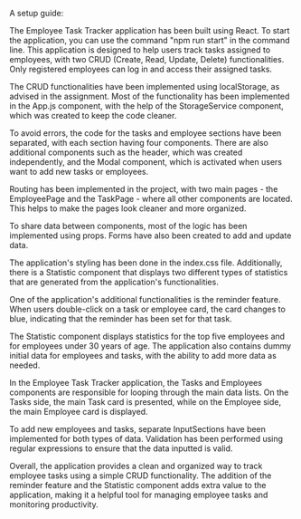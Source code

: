 A setup guide: 

The Employee Task Tracker application has been built using React.
 To start the application, you can use the command "npm run start" in the command line.
 This application is designed to help users track tasks assigned to employees,
 with two CRUD (Create, Read, Update, Delete) functionalities.
 Only registered employees can log in and access their assigned tasks.

The CRUD functionalities have been implemented using localStorage, 
as advised in the assignment. Most of the functionality has been implemented in the App.js component, with the help of the StorageService component, which was created to keep the code cleaner.

To avoid errors, the code for the tasks and employee sections have been separated,
 with each section having four components. There are also additional components such as the header, which was created independently, and the Modal component, which is activated when users want to add new tasks or employees.

Routing has been implemented in the project, with two main pages - the EmployeePage 
and the TaskPage - where all other components are located. This helps to make the pages look cleaner and more organized.

To share data between components, most of the logic has been implemented using props. 
Forms have also been created to add and update data.

The application's styling has been done in the index.css file. Additionally, 
there is a Statistic component that displays two different types of statistics that are generated from the application's functionalities.

One of the application's additional functionalities is the reminder feature.
 When users double-click on a task or employee card, the card changes to blue, 
indicating that the reminder has been set for that task.

The Statistic component displays statistics for the top five employees and for
 employees under 30 years of age. The application also contains dummy initial data 
for employees and tasks, with the ability to add more data as needed.

In the Employee Task Tracker application, the Tasks and Employees components are responsible 
for looping through the main data lists.
 On the Tasks side, the main Task card is presented, while on the Employee side, 
the main Employee card is displayed.

To add new employees and tasks, separate InputSections have been implemented for both types of data. 
Validation has been performed using regular expressions to ensure that the data inputted is valid.

Overall, the application provides a clean and organized way to track employee tasks 
using a simple CRUD functionality. The addition of the reminder feature and the 
Statistic component adds extra value to the application, making it a helpful tool for
 managing employee tasks and monitoring productivity.
